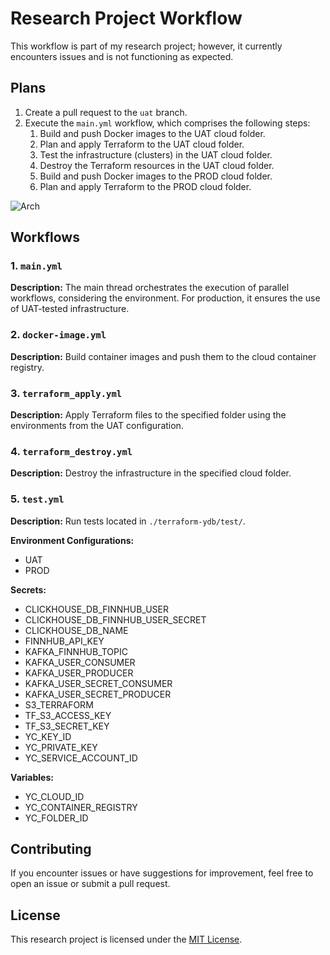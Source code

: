 # Research Project Workflow

This workflow is part of my research project; however, it currently encounters issues and is not functioning as expected.

## Plans

1. Create a pull request to the `uat` branch.
2. Execute the `main.yml` workflow, which comprises the following steps:
    1. Build and push Docker images to the UAT cloud folder.
    2. Plan and apply Terraform to the UAT cloud folder.
    3. Test the infrastructure (clusters) in the UAT cloud folder.
    4. Destroy the Terraform resources in the UAT cloud folder.
    5. Build and push Docker images to the PROD cloud folder.
    6. Plan and apply Terraform to the PROD cloud folder.

![Arch](sd)

## Workflows

### 1. `main.yml`

**Description:** The main thread orchestrates the execution of parallel workflows, considering the environment. For production, it ensures the use of UAT-tested infrastructure.

### 2. `docker-image.yml`

**Description:** Build container images and push them to the cloud container registry.

### 3. `terraform_apply.yml`

**Description:** Apply Terraform files to the specified folder using the environments from the UAT configuration.

### 4. `terraform_destroy.yml`

**Description:** Destroy the infrastructure in the specified cloud folder.

### 5. `test.yml`

**Description:** Run tests located in `./terraform-ydb/test/`.

**Environment Configurations:**
  - UAT
  - PROD

**Secrets:**
  - CLICKHOUSE_DB_FINNHUB_USER
  - CLICKHOUSE_DB_FINNHUB_USER_SECRET
  - CLICKHOUSE_DB_NAME
  - FINNHUB_API_KEY
  - KAFKA_FINNHUB_TOPIC
  - KAFKA_USER_CONSUMER
  - KAFKA_USER_PRODUCER
  - KAFKA_USER_SECRET_CONSUMER
  - KAFKA_USER_SECRET_PRODUCER
  - S3_TERRAFORM
  - TF_S3_ACCESS_KEY
  - TF_S3_SECRET_KEY
  - YC_KEY_ID
  - YC_PRIVATE_KEY
  - YC_SERVICE_ACCOUNT_ID

**Variables:**
  - YC_CLOUD_ID
  - YC_CONTAINER_REGISTRY
  - YC_FOLDER_ID

## Contributing

If you encounter issues or have suggestions for improvement, feel free to open an issue or submit a pull request.

## License

This research project is licensed under the [MIT License](LICENSE).
